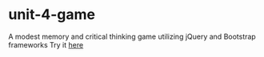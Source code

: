 # unit-4-game
A modest memory and critical thinking game utilizing jQuery and Bootstrap frameworks
Try it [here](https://georgeschlosser.github.io/unit-4-game/)